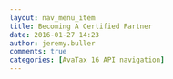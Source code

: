 ```yaml
---
layout: nav_menu_item
title: Becoming A Certified Partner
date: 2016-01-27 14:23
author: jeremy.buller
comments: true
categories: [AvaTax 16 API navigation]
---
```


